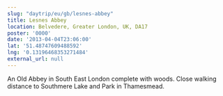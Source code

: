 ```yaml
---
slug: "daytrip/eu/gb/lesnes-abbey"
title: Lesnes Abbey
location: Belvedere, Greater London, UK, DA17
poster: '0000'
date: '2013-04-04T23:06:00'
lat: '51.48747609488592'
lng: '0.13196468353271484'
external_url: null
---
```


An Old Abbey in South East London complete with woods. Close walking distance to Southmere Lake and Park in Thamesmead.
